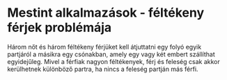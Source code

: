 # Mestint alkalmazások - féltékeny férjek problémája

Három nőt és három féltékeny férjüket kell átjuttatni egy folyó egyik partjáról a másikra egy csónakban, amely egy vagy két embert szállíthat egyidejűleg. Mivel a férfiak nagyon féltékenyek,
férj és feleség csak akkor kerülhetnek különböző partra,
ha nincs a feleség partján más férfi.
